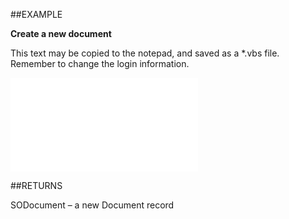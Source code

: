 

##EXAMPLE

**Create a new document**

This text may be copied to the notepad, and saved as a *.vbs file. Remember to change the login information.

![](../../Examples/vbs/Database.CreateDocument.vbs.txt)




##RETURNS

SODocument – a new Document record




